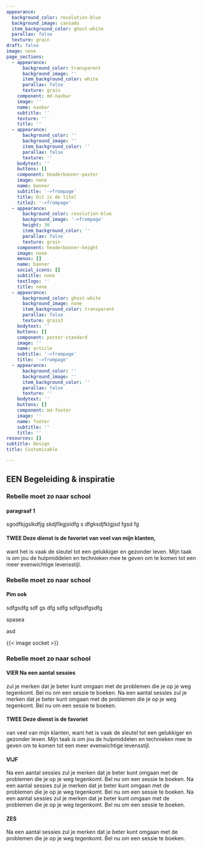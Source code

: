 ```yaml
---
appearance:
  background_color: resolution-blue
  background_image: cansado
  item_background_color: ghost-white
  parallax: false
  texture: grain
draft: false
image: none
page_sections:
  - appearance:
      background_color: transparent
      background_image: ''
      item_background_color: white
      parallax: false
      texture: grain
    component: md-navbar
    image: ''
    name: navbar
    subtitle: ''
    texture: ''
    title: ''
  - appearance:
      background_color: ''
      background_image: ''
      item_background_color: ''
      parallax: false
      texture: ''
    bodytext: ''
    buttons: []
    component: headerbanner-poster
    image: none
    name: banner
    subtitle: '->frompage'
    title: Dit is de titel
    title2: '->frompage'
  - appearance:
      background_color: resolution-blue
      background_image: '->frompage'
      height: 30
      item_background_color: ''
      parallax: false
      texture: grain
    component: headerbanner-height
    image: none
    menus: []
    name: banner
    social_icons: []
    subtitle: none
    textlogo: ''
    title: none
  - appearance:
      background_color: ghost-white
      background_image: none
      item_background_color: transparent
      parallax: false
      texture: grain3
    bodytext: ''
    buttons: []
    component: poster-standard
    image: ''
    name: article
    subtitle: '->frompage'
    title: '->frompage'
  - appearance:
      background_color: ''
      background_image: ''
      item_background_color: ''
      parallax: false
      texture: ''
    bodytext: ''
    buttons: []
    component: md-footer
    image: ''
    name: footer
    subtitle: ''
    title: ''
resources: []
subtitle: Design
title: Customisable

---
```


##  EEN Begeleiding & inspiratie

### Rebelle moet zo naar school

#### paragraaf 1
sgodfkjgslkdfjg
skdjflkgjsldfg
s
dfgksdjfklgjsd
fgsd
fg

#### TWEE Deze dienst is de favoriet van veel van mijn klanten, 
want het is vaak de sleutel tot een gelukkiger en gezonder leven. Mijn taak is om jou de hulpmiddelen en technieken mee te geven om te komen tot een meer evenwichtige levensstijl.

### Rebelle moet zo naar school

#### Pim ook
sdfgsdfg
sdf
gs
dfg
sdfg
sdfgsdfgsdfg

spasea


asd

{{< image socket >}}
### Rebelle moet zo naar school

#### VIER Na een aantal sessies 
zul je merken dat je beter kunt omgaan met de problemen die je op je weg tegenkomt. Bel nu om een sessie te boeken.
Na een aantal sessies zul je merken dat je beter kunt omgaan met de problemen die je op je weg tegenkomt. Bel nu om een sessie te boeken.

#### TWEE Deze dienst is de favoriet
van veel van mijn klanten, want het is vaak de sleutel tot een gelukkiger en gezonder leven. Mijn taak is om jou de hulpmiddelen en technieken mee te geven om te komen tot een meer evenwichtige levensstijl.

#### VIJF
Na een aantal sessies zul je merken dat je beter kunt omgaan met de problemen die je op je weg tegenkomt. Bel nu om een sessie te boeken.
Na een aantal sessies zul je merken dat je beter kunt omgaan met de problemen die je op je weg tegenkomt. Bel nu om een sessie te boeken.
Na een aantal sessies zul je merken dat je beter kunt omgaan met de problemen die je op je weg tegenkomt. Bel nu om een sessie te boeken.

#### ZES 
Na een aantal sessies zul je merken dat je beter kunt omgaan met de problemen die je op je weg tegenkomt. Bel nu om een sessie te boeken.
